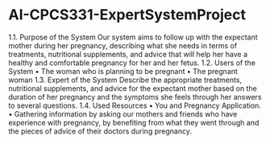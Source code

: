 # AI-CPCS331-ExpertSystemProject
1.1. Purpose of the System
Our system aims to follow up with the expectant mother during her pregnancy, 
describing what she needs in terms of treatments, nutritional supplements, and advice 
that will help her have a healthy and comfortable pregnancy for her and her fetus.
1.2. Users of the System
• The woman who is planning to be pregnant
• The pregnant woman
1.3. Expert of the System
Describe the appropriate treatments, nutritional supplements, and advice for 
the expectant mother based on the duration of her pregnancy and the symptoms she 
feels through her answers to several questions. 
1.4. Used Resources
• You and Pregnancy Application.
• Gathering information by asking our mothers and friends who have experience 
with pregnancy, by benefiting from what they went through and the pieces of 
advice of their doctors during pregnancy.
